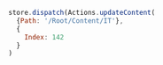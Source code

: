 ```javascript
store.dispatch(Actions.updateContent(
  {Path: '/Root/Content/IT'},
  {
    Index: 142
  }
)
```
